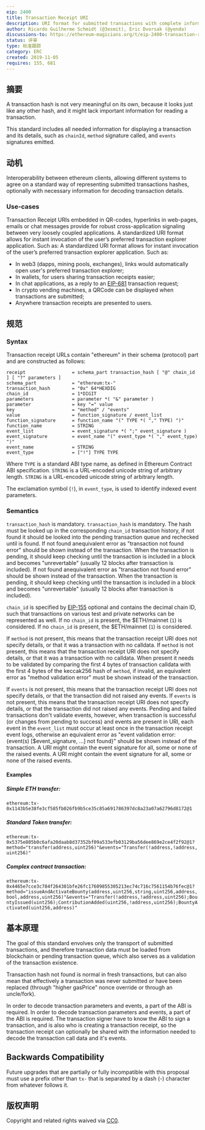 ```yaml
---
eip: 2400
title: Transaction Receipt URI
description: URI format for submitted transactions with complete information for transaction decoding
author: Ricardo Guilherme Schmidt (@3esmit), Eric Dvorsak (@yenda)
discussions-to: https://ethereum-magicians.org/t/eip-2400-transaction-receipt-uri/
status: 评审
type: 标准跟踪
category: ERC
created: 2019-11-05
requires: 155, 681
---
```


## 摘要

A transaction hash is not very meaningful on its own, because it looks just like any other hash, and it might lack important information for reading a transaction.

This standard includes all needed information for displaying a transaction and its details, such as `chainId`, `method` signature called, and `events` signatures emitted.

## 动机

Interoperability between ethereum clients, allowing different systems to agree on a standard way of representing submitted transactions hashes, optionally with necessary information for decoding transaction details.

### Use-cases

Transaction Receipt URIs embedded in QR-codes, hyperlinks in web-pages, emails or chat messages provide for robust cross-application signaling between very loosely coupled applications. A standardized URI format allows for instant invocation of the user’s preferred transaction explorer application. Such as: A standardized URI format allows for instant invocation of the user’s preferred transaction explorer application. Such as:

- In web3 (dapps, mining pools, exchanges), links would automatically open user's preferred transaction explorer;
- In wallets, for users sharing transaction receipts easier;
- In chat applications, as a reply to an [EIP-681][] transaction request;
- In crypto vending machines, a QRCode can be displayed when transactions are submitted;
- Anywhere transaction receipts are presented to users.

## 规范

### Syntax

Transaction receipt URLs contain "ethereum" in their schema (protocol) part and are constructed as follows:

    receipt                 = schema_part transaction_hash [ "@" chain_id ] [ "?" parameters ]
    schema_part             = "ethereum:tx-" 
    transaction_hash        = "0x" 64*HEXDIG 
    chain_id                = 1*DIGIT
    parameters              = parameter *( "&" parameter )
    parameter               = key "=" value
    key                     = "method" / "events"
    value                   = function_signature / event_list
    function_signature      = function_name "(" TYPE *( "," TYPE) ")"
    function_name           = STRING
    event_list              = event_signature *( ";" event_signature )
    event_signature         = event_name "(" event_type *( "," event_type) ")"
    event_name              = STRING
    event_type              = ["!"] TYPE TYPE


Where `TYPE` is a standard ABI type name, as defined in Ethereum Contract ABI specification. `STRING` is a URL-encoded unicode string of arbitrary length. `STRING` is a URL-encoded unicode string of arbitrary length.

The exclamation symbol (`!`), in `event_type`, is used to identify indexed event parameters.

### Semantics

`transaction_hash` is mandatory. `transaction_hash` is mandatory. The hash must be looked up in the corresponding `chain_id` transaction history, if not found it should be looked into the pending transaction queue and rechecked until is found. If not found anequivalent error as "transaction not found error" should be shown instead of the transaction. When the transaction is pending, it should keep checking until the transaction is included in a block and becomes "unrevertable" (usually 12 blocks after transaction is included). If not found anequivalent error as "transaction not found error" should be shown instead of the transaction. When the transaction is pending, it should keep checking until the transaction is included in a block and becomes "unrevertable" (usually 12 blocks after transaction is included).


`chain_id` is specified by [EIP-155][] optional and contains the decimal chain ID, such that transactions on various test and private networks can be represented as well. If no `chain_id` is present, the $ETH/mainnet (`1`) is considered. If no `chain_id` is present, the $ETH/mainnet (`1`) is considered.

If `method` is not present, this means that the transaction receipt URI does not specify details, or that it was a transaction with no calldata. If `method` is not present, this means that the transaction receipt URI does not specify details, or that it was a transaction with no calldata. When present it needs to be validated by comparing the first 4 bytes of transaction calldata with the first 4 bytes of the keccak256 hash of `method`, if invalid, an equivalent error as "method validation error" must be shown instead of the transaction.

If `events` is not present, this means that the transaction receipt URI does not specify details, or that the transaction did not raised any events. If `events` is not present, this means that the transaction receipt URI does not specify details, or that the transaction did not raised any events. Pending and failed transactions don't validate events, however, when transaction is successful (or changes from pending to success) and events are present in URI, each event in the `event_list` must occur at least once in the transaction receipt event logs, otherwise an equivalent error as "event validation error: {event(s) [$event_signature, ...] not found}" should be shown instead of the transaction. A URI might contain the event signature for all, some or none of the raised events. A URI might contain the event signature for all, some or none of the raised events.

#### Examples

##### Simple ETH transfer:
`ethereum:tx-0x1143b5e38fe3cf585fb026fb9b5ce35c85a691786397dc8a23a07a62796d8172@1`

##### Standard Token transfer:

`ethereum:tx-0x5375e805b0c6afa20daab8d37352bf09a533efb03129ba56dee869e2ce4f2f92@1?method="transfer(address,uint256)"&events="Transfer(!address,!address,uint256)"`

##### Complex contract transaction:

`ethereum:tx-0x4465e7cce3c784f264301bfe26fc17609855305213ec74c716c7561154b76fec@1?method="issueAndActivateBounty(address,uint256,string,uint256,address,bool,address,uint256)"&events="Transfer(!address,!address,uint256);BountyIssued(uint256);ContributionAdded(uint256,!address,uint256);BountyActivated(uint256,address)"`

## 基本原理

The goal of this standard envolves only the transport of submitted transactions, and therefore transaction data must be loaded from blockchain or pending transaction queue, which also serves as a validation of the transaction existence.

Transaction hash not found is normal in fresh transactions, but can also mean that effectively a transaction was never submitted or have been replaced (through "higher gasPrice" nonce override or through an uncle/fork).

In order to decode transaction parameters and events, a part of the ABI is required. In order to decode transaction parameters and events, a part of the ABI is required. The transaction signer have to know the ABI to sign a transaction, and is also who is creating a transaction receipt, so the transaction receipt can optionally be shared with the information needed to decode the transaction call data and it's events.

## Backwards Compatibility

Future upgrades that are partially or fully incompatible with this proposal must use a prefix other than `tx-` that is separated by a dash (-) character from whatever follows it.

## 版权声明

Copyright and related rights waived via [CC0](../LICENSE.md).

[EIP-155]: ./eip-155.md
[EIP-681]: ./eip-681.md
